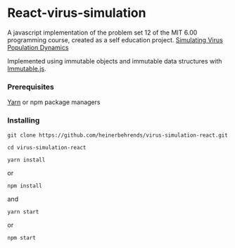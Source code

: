 # React-virus-simulation

A javascript implementation of the problem set 12 of the MIT 6.00 programming course, created as a self education project.
[Simulating Virus Population Dynamics](https://ocw.mit.edu/courses/electrical-engineering-and-computer-science/6-00-introduction-to-computer-science-and-programming-fall-2008/assignments/pset12.pdf)

Implemented using immutable objects and immutable data structures with [Immutable.js](https://github.com/immutable-js/immutable-js).

### Prerequisites
[Yarn](https://yarnpkg.com/en/) or npm package managers
### Installing
```
git clone https://github.com/heinerbehrends/virus-simulation-react.git
```
```
cd virus-simulation-react
```
```
yarn install
```
or 
```
npm install
```
and 
```
yarn start
```
or 
```
npm start
```